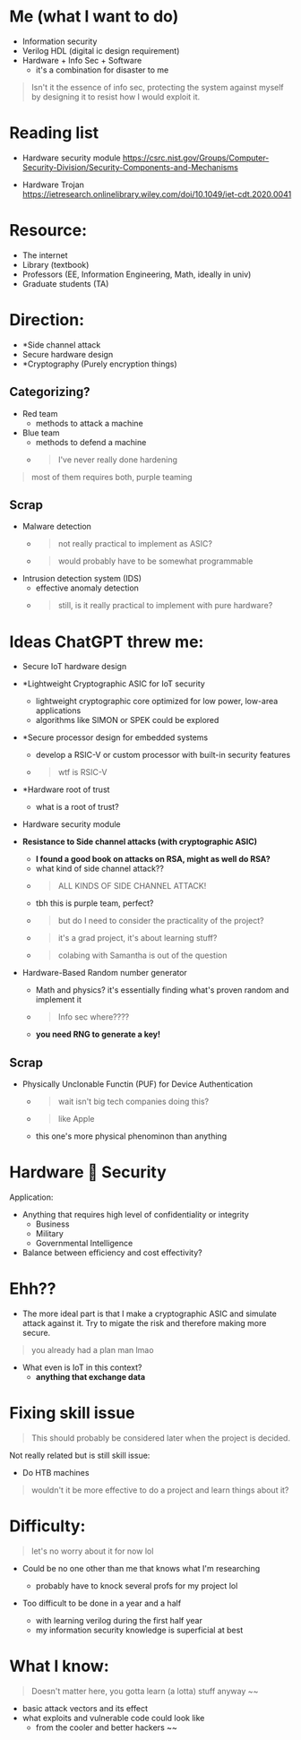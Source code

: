 # Me (what I want to do)
- Information security
- Verilog HDL (digital ic design requirement)
- Hardware + Info Sec + Software
	- it's a combination for disaster to me

> Isn't it the essence of info sec, protecting the system against myself by designing it to resist how I would exploit it.

# Reading list

- Hardware security module
https://csrc.nist.gov/Groups/Computer-Security-Division/Security-Components-and-Mechanisms

- Hardware Trojan
https://ietresearch.onlinelibrary.wiley.com/doi/10.1049/iet-cdt.2020.0041

# Resource:
- The internet
- Library (textbook)
- Professors (EE, Information Engineering, Math, ideally in univ)
- Graduate students (TA)

# Direction:
- *Side channel attack
- Secure hardware design
- *Cryptography (Purely encryption things)

## Categorizing?
- Red team
	- methods to attack a machine
- Blue team
	- methods to defend a machine
	- > I've never really done hardening 

> most of them requires both, purple teaming

## Scrap
- Malware detection
	- > not really practical to implement as ASIC?
	- > would probably have to be somewhat programmable
- Intrusion detection system (IDS)
	- effective anomaly detection
	- > still, is it really practical to implement with pure hardware?


# Ideas ChatGPT threw me:
- Secure IoT hardware design
- *Lightweight Cryptographic ASIC for IoT security
	- lightweight cryptographic core optimized for low power, low-area applications
	- algorithms like SIMON or SPEK could be explored
- *Secure processor design for embedded systems
	- develop a RSIC-V or custom processor with built-in security features
	- > wtf is RSIC-V
- *Hardware root of trust
	- what is a root of trust?
- Hardware security module

- **Resistance to Side channel attacks (with cryptographic ASIC)**
	- **I found a good book on attacks on RSA, might as well do RSA?**
	- what kind of side channel attack??
	- > ALL KINDS OF SIDE CHANNEL ATTACK!
	- tbh this is purple team, perfect?
	- > but do I need to consider the practicality of the project?
	- > it's a grad project, it's about learning stuff?
	- > colabing with Samantha is out of the question
- Hardware-Based Random number generator
	- Math and physics? it's essentially finding what's proven random and implement it
	- > Info sec where????
	- **you need RNG to generate a key!**
	
## Scrap
- Physically Unclonable Functin (PUF) for Device Authentication
	- > wait isn't big tech companies doing this?
	- > like Apple
	- this one's more physical phenominon than anything

# Hardware 🤝 Security
Application:
- Anything that requires high level of confidentiality or integrity
	- Business
	- Military
	- Governmental Intelligence
- Balance between efficiency and cost effectivity?

# Ehh??
- The more ideal part is that I make a cryptographic ASIC and simulate attack against it. Try to migate the risk and therefore making more secure.
> you already had a plan man lmao

- What even is IoT in this context?
	- **anything that exchange data**

# Fixing skill issue
> This should probably be considered later when the project is decided.

Not really related but is still skill issue:
- Do HTB machines
> wouldn't it be more effective to do a project and learn things about it?

# Difficulty:
> let's no worry about it for now lol

- Could be no one other than me that knows what I'm researching
	- probably have to knock several profs for my project lol
	
- Too difficult to be done in a year and a half
	- with learning verilog during the first half year
	- my information security knowledge is superficial at best

# What I know:

> Doesn't matter here, you gotta learn (a lotta) stuff anyway
~~
- basic attack vectors and its effect
- what exploits and vulnerable code could look like
	- from the cooler and better hackers
~~
